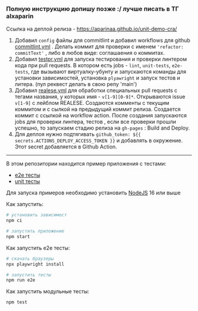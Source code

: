 ### Полную инструкцию допишу позже :/ лучше писать в ТГ alxaparin

Ссылка на деплой релиза - https://aparinaa.github.io/unit-demo-cra/

1. Добавил `config` файлы для commitlint и добавил workflows для github [commitlint.yml](https://github.com/AparinAA/unit-demo-cra/blob/dev1/.github/workflows/commitlint.yml) . Делать коммит для проверки с именем `'refactor: commitText'` , либо в любов виде: соглашаения о коммитах.
2. Добавил [testpr.yml](https://github.com/AparinAA/unit-demo-cra/blob/dev1/.github/workflows/testpr.yml) для запуска тестирования и проверки линтером кода при pull requests. В котором есть jobs - `lint`, `unit-tests`, `e2e-tests`, где вызывают виртуалку-убунту и запускаются команды для установки зависимостей, установка `plyawright` и запуск тестов и литера. (пул реквест делать в свою репу 'main')
3. Добавил [realese.yml](https://github.com/AparinAA/unit-demo-cra/blob/master/.github/workflows/release.yml) для обработки специальных pull requests с тегами названия, у которых имя - `v[1-9][0-9]*`. Открываются issue `v[1-9]` с лейблом REALESE. Создаются комменты с текущим коммитом и с сылкой на предыдущий коммит релиза. Создается коммит с ссылкой на workflow action. После создания запускаются jobs для проверки линтера, тестов , если все проверки прошли успешно, то запускаем стадию релиза на `gh-pages` : Build and Deploy.
4. Для деплоя нужно подтягивать `github_token: ${{ secrets.ACTIONS_DEPLOY_ACCESS_TOKEN }}` и добавлять в окружение. Этот secret добавляется в Github Action.

---

В этом репозитории находится пример приложения с тестами:

-   [e2e тесты](e2e/example.spec.ts)
-   [unit тесты](src/example.test.tsx)

Для запуска примеров необходимо установить [NodeJS](https://nodejs.org/en/download/) 16 или выше

Как запустить:

```sh
# установить зависимост
npm ci

# запустить приложение
npm start
```

Как запустить e2e тесты:

```sh
# скачать браузеры
npx playwright install

# запустить тесты
npm run e2e
```

Как запустить модульные тесты:

```sh
npm test
```
